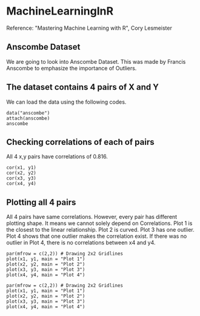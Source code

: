 # MachineLearningInR
Reference: "Mastering Machine Learning with R", Cory Lesmeister

## Anscombe Dataset

We are going to look into Anscombe Dataset. This was made by Francis Anscombe to emphasize the importance of Outliers.

## The dataset contains 4 pairs of X and Y

We can load the data using the following codes.

```{r cars}
data("anscombe")
attach(anscombe)
anscombe
```

## Checking correlations of each of pairs

All 4 x,y pairs have correlations of 0.816.


```{}
cor(x1, y1)
cor(x2, y2)
cor(x3, y3)
cor(x4, y4)
```


## Plotting all 4 pairs

All 4 pairs have same correlations. However, every pair has different plotting shape.
It means we cannot solely depend on Correlations. Plot 1 is the closest to the linear relationship. Plot 2 is curved. Plot 3 has one outlier. Plot 4 shows that one outlier makes the correlation exist. If there was no outlier in Plot 4, there is no correlations between x4 and y4.


```{r anscombe, echo=TRUE}
par(mfrow = c(2,2)) # Drawing 2x2 Gridlines
plot(x1, y1, main = "Plot 1")
plot(x2, y2, main = "Plot 2")
plot(x3, y3, main = "Plot 3")
plot(x4, y4, main = "Plot 4")
```

```{r anscombe2, echo=FALSE}
par(mfrow = c(2,2)) # Drawing 2x2 Gridlines
plot(x1, y1, main = "Plot 1")
plot(x2, y2, main = "Plot 2")
plot(x3, y3, main = "Plot 3")
plot(x4, y4, main = "Plot 4")
```
